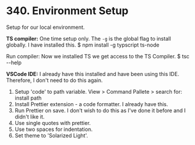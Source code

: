 # 340. Environment Setup

Setup for our local environment.

**TS compiler:**
One time setup only. The `-g` is the global flag to install globally. I have installed this.
$ npm install -g typscript ts-node

Run compiler:
Now we installed TS we get access to the TS Compiler.
$ tsc --help

**VSCode IDE:**
I already have this installed and have been using this IDE. Therefore, I don't need to do this again.
1. Setup 'code' to path variable.
View > Command Pallete > search for: install path 
2. Install Prettier extension - a code formatter. I already have this.
3. Run Prettier on save. I don't wish to do this as I've done it before and I didn't like it.
4. Use single quotes with prettier.
5. Use two spaces for indentation.
6. Set theme to 'Solarized Light'.


